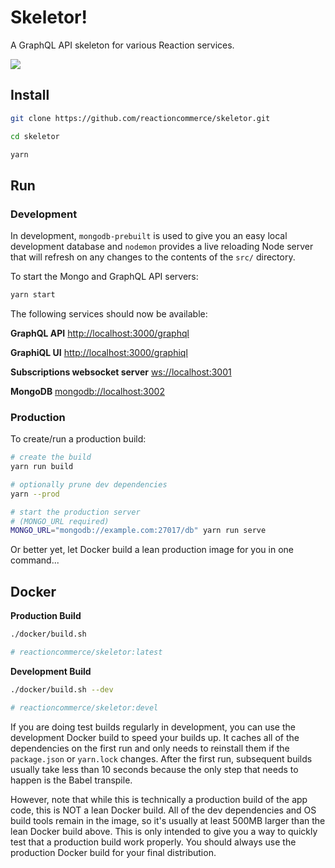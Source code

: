 
# Skeletor!

A GraphQL API skeleton for various Reaction services.

![](http://i2.kym-cdn.com/photos/images/original/001/053/308/42c.png)

## Install

```sh
git clone https://github.com/reactioncommerce/skeletor.git

cd skeletor

yarn
```

## Run

### Development

In development, `mongodb-prebuilt` is used to give you an easy local development database and `nodemon` provides a live reloading Node server that will refresh on any changes to the contents of the `src/` directory.

To start the Mongo and GraphQL API servers:

```sh
yarn start
```

The following services should now be available:

**GraphQL API**
<http://localhost:3000/graphql>

**GraphiQL UI**
<http://localhost:3000/graphiql>

**Subscriptions websocket server**
<ws://localhost:3001>

**MongoDB**
<mongodb://localhost:3002>


### Production

To create/run a production build:

```sh
# create the build
yarn run build

# optionally prune dev dependencies
yarn --prod

# start the production server
# (MONGO_URL required)
MONGO_URL="mongodb://example.com:27017/db" yarn run serve
```

Or better yet, let Docker build a lean production image for you in one command...

## Docker

**Production Build**

```sh
./docker/build.sh

# reactioncommerce/skeletor:latest
```

**Development Build**

```sh
./docker/build.sh --dev

# reactioncommerce/skeletor:devel
```

If you are doing test builds regularly in development, you can use the development Docker build to speed your builds up.  It caches all of the dependencies on the first run and only needs to reinstall them if the `package.json` or `yarn.lock` changes.  After the first run, subsequent builds usually take less than 10 seconds because the only step that needs to happen is the Babel transpile.

However, note that while this is technically a production build of the app code, this is NOT a lean Docker build.  All of the dev dependencies and OS build tools remain in the image, so it's usually at least 500MB larger than the lean Docker build above.  This is only intended to give you a way to quickly test that a production build work properly.  You should always use the production Docker build for your final distribution.
